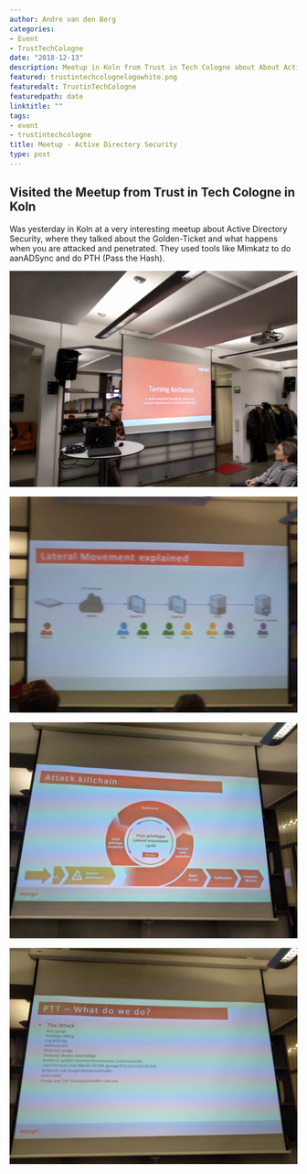 ```yaml
---
author: Andre van den Berg
categories:
- Event
- TrustTechCologne
date: "2018-12-13"
description: Meetup in Koln from Trust in Tech Cologne about About Active Directory Security
featured: trustintechcolognelogowhite.png
featuredalt: TrustinTechCologne
featuredpath: date
linktitle: ""
tags:
- event
- trustintechcologne
title: Meetup - Active Directory Security
type: post
---
```


## Visited the Meetup from Trust in Tech Cologne in Koln

Was yesterday in Koln at a very interesting meetup about Active Directory Security, where they talked about the Golden-Ticket and what happens when you are attacked and penetrated. They used tools like Mimkatz to do aanADSync and do PTH (Pass the Hash).

![Meetup12122018-0](images/IMG_20181212_191159.jpg "Meetup12122018-0")

![Meetup12122018-1](images/IMG_20181212_191942.jpg "Meetup12122018-1")

![Meetup12122018-2](images/IMG_20181212_201516.jpg "Meetup12122018-2")

![Meetup12122018-3](images/IMG_20181212_203607.jpg "Meetup12122018-3")